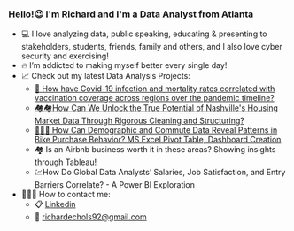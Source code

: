 ### Hello!😉 I'm Richard and I'm a Data Analyst from Atlanta
* 💻 I love analyzing data, public speaking, educating & presenting to stakeholders, students, friends, family and others, and I also love cyber security and exercising!
* 🔥 I’m addicted to making myself better every single day!
* 📈 Check out my latest Data Analysis Projects:
    * [🦠 How have Covid-19 infection and mortality rates correlated with vaccination coverage across regions over the pandemic timeline?](https://github.com/RichardEchols/How-have-Covid-19-infection-and-mortality-rates-correlated-with-vaccination-coverage-across-regions-)
    * [🏘️🏘️How Can We Unlock the True Potential of Nashville's Housing Market Data Through Rigorous Cleaning and Structuring?](https://github.com/RichardEchols/nashvillehousingproject/tree/main)
    * [🚴🏿‍♂️ How Can Demographic and Commute Data Reveal Patterns in Bike Purchase Behavior? MS Excel Pivot Table, Dashboard Creation](https://github.com/RichardEchols/BikepurchasebehaviorMSExcel)
    * 🏘️ Is an Airbnb business worth it in these areas? Showing insights through Tableau!
    * 💹How Do Global Data Analysts’ Salaries, Job Satisfaction, and Entry Barriers Correlate? - A Power BI Exploration
* 👨🏿‍💼 How to contact me:
    * 📋 [Linkedin](https://www.linkedin.com/in/richard-echols/)
    * 📧 richardechols92@gmail.com
